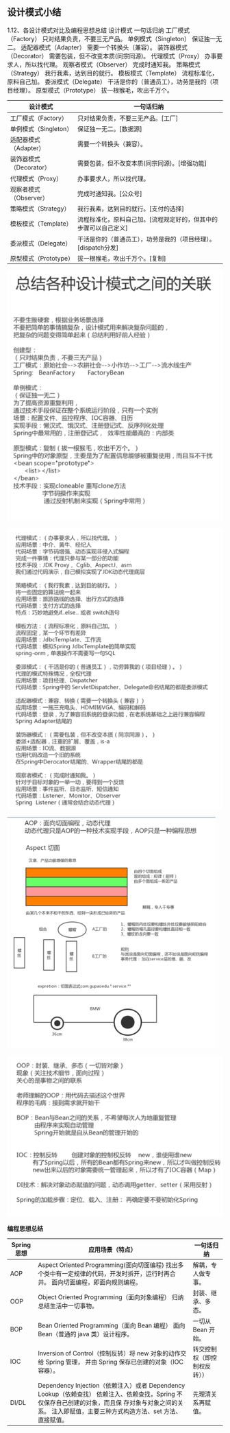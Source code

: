 ## 设计模式小结

1.12、各设计模式对比及编程思想总结
设计模式 一句话归纳
工厂模式（Factory） 只对结果负责，不要三无产品。
单例模式（Singleton） 保证独一无二。
适配器模式（Adapter） 需要一个转换头（兼容）。
装饰器模式（Decorator） 需要包装，但不改变本质(同宗同源)。
代理模式（Proxy） 办事要求人，所以找代理。
观察者模式（Observer） 完成时通知我。
策略模式（Strategy） 我行我素，达到目的就行。
模板模式（Template） 流程标准化，原料自己加。
委派模式（Delegate） 干活是你的（普通员工），功劳是我的（项目经理）。
原型模式（Prototype） 拔一根猴毛，吹出千万个。

| 设计模式                | 一句话归纳                                                   |
| ----------------------- | ------------------------------------------------------------ |
| 工厂模式（Factory）     | 只对结果负责，不要三无产品。[工厂]                           |
| 单例模式（Singleton）   | 保证独一无二。[数据源]                                       |
| 适配器模式（Adapter）   | 需要一个转换头（兼容）。                                     |
| 装饰器模式（Decorator） | 需要包装，但不改变本质(同宗同源)。[增强功能]                 |
| 代理模式（Proxy）       | 办事要求人，所以找代理。                                     |
| 观察者模式（Observer）  | 完成时通知我。[公众号]                                       |
| 策略模式（Strategy）    | 我行我素，达到目的就行。[支付的选择]                         |
| 模板模式（Template）    | 流程标准化，原料自己加。[流程规定好的，但其中的步骤可以自己定义] |
| 委派模式（Delegate）    | 干活是你的（普通员工），功劳是我的（项目经理）。[dispatch分发] |
| 原型模式（Prototype）   | 拔一根猴毛，吹出千万个。[复制]                               |





![设计模式小结1](./设计模式小结1.png)

![设计模式小结2](./设计模式小结2.png)

![设计模式小结3](./设计模式小结3.png)



![设计模式小结4](./设计模式小结4.png)

**编程思想总结**

| Spring 思想 | 应用场景（特点）                                             | 一句话归纳                   |
| ----------- | ------------------------------------------------------------ | ---------------------------- |
| AOP         | Aspect Oriented Programming(面向切面编程) 找出多个类中有一定规律的代码，开发时拆开，运行时再合并。 面向切面编程，即面向规则编程。 | 解耦，专人做专事。           |
| OOP         | Object Oriented Programming（面向对象编程） 归纳总结生活中一切事物。 | 封装、继承、多态。           |
| BOP         | Bean Oriented Programming（面向 Bean 编程） 面向 Bean（普通的 java 类）设计程序。 | 一切从 Bean 开始。           |
| IOC         | Inversion of Control（控制反转）将 new 对象的动作交给 Spring 管理， 并由 Spring 保存已创建的对象（IOC 容器）。 | 转交控制权（即控制权反转）） |
| DI/DL       | Dependency Injection（依赖注入）或者 Dependency Lookup（依赖查找） 依赖注入、依赖查找，Spring 不仅保存自己创建的对象，而且保 存对象与对象之间的关系。 注入即赋值，主要三种方式构造方法、set 方法、直接赋值。 | 先理清关系再赋值。           |